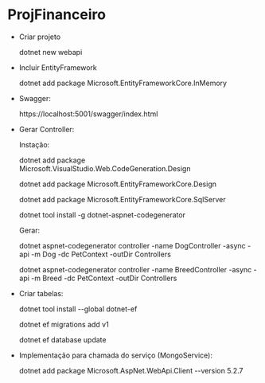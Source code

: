 # ProjFinanceiro

* Criar projeto

  dotnet new webapi

* Incluir EntityFramework

  dotnet add package Microsoft.EntityFrameworkCore.InMemory

* Swagger:

  https://localhost:5001/swagger/index.html

* Gerar Controller:

  Instação:
  
  dotnet add package Microsoft.VisualStudio.Web.CodeGeneration.Design
  
  dotnet add package Microsoft.EntityFrameworkCore.Design
  
  dotnet add package Microsoft.EntityFrameworkCore.SqlServer
  
  dotnet tool install -g dotnet-aspnet-codegenerator
  

  Gerar:

  dotnet aspnet-codegenerator controller -name DogController -async -api -m Dog -dc PetContext -outDir Controllers
  
  dotnet aspnet-codegenerator controller -name BreedController -async -api -m Breed -dc PetContext -outDir Controllers
  

* Criar tabelas:

  dotnet tool install --global dotnet-ef 
  
  dotnet ef migrations add v1
  
  dotnet ef database update
  

* Implementação para chamada do serviço (MongoService):

    dotnet add package Microsoft.AspNet.WebApi.Client --version 5.2.7

